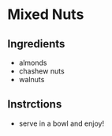 # Mixed Nuts

## Ingredients

- almonds
- chashew nuts
- walnuts

## Instrctions

- serve in a bowl and enjoy!
